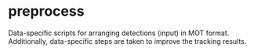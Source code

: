 # preprocess
Data-specific scripts for arranging detections (input) in MOT format. Additionally, data-specific steps are taken to improve the tracking results.